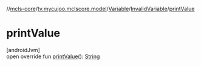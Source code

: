 //[mcls-core](../../../../index.md)/[tv.mycujoo.mclscore.model](../../index.md)/[Variable](../index.md)/[InvalidVariable](index.md)/[printValue](print-value.md)

# printValue

[androidJvm]\
open override fun [printValue](print-value.md)(): [String](https://kotlinlang.org/api/latest/jvm/stdlib/kotlin/-string/index.html)
